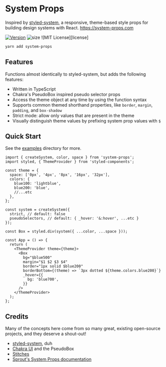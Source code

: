 # System Props

Inspired by [styled-system](https://github.com/styled-system), a responsive, theme-based style props for building design systems with React. https://system-props.com

[![Version][]][npm]
![size][]
![MIT License][license]

[npm]: https://npmjs.com/package/system-props
[version]: https://flat.badgen.net/npm/v/system-props
[size]: https://flat.badgen.net/bundlephobia/minzip/system-props

```sh
yarn add system-props
```

## Features

Functions almost identically to styled-system, but adds the following features:

- Written in TypeScript
- Chakra's PseudoBox inspired pseudo selector props
- Access the theme object at any time by using the function syntax
- Supports common themed shorthand properties, like `border`, `margin`, `padding`, and `box-shadow`
- Strict mode: allow only values that are present in the theme
- Visually distinguish theme values by prefixing system prop values with `$`

## Quick Start

See the [examples](./examples) directory for more.

```tsx
import { createSystem, color, space } from 'system-props';
import styled, { ThemeProvider } from 'styled-components';

const theme = {
  space: ['0px', '4px', '8px', '16px', '32px'],
  colors: {
    blue100: 'lightblue',
    blue200: 'blue',
    //...etc
  },
};

const system = createSystem({
  strict, // default: false
  pseudoSelectors, // default: { _hover: '&:hover', ...etc }
});

const Box = styled.div(system({ ...color, ...space }));

const App = () => {
  return (
    <ThemeProvider theme={theme}>
      <Box
        bg="$blue500"
        margin="$1 $2 $3 $4"
        border="1px solid $blue200"
        borderBottom={(theme) => `3px dotted ${theme.colors.blue200}`}
        _hover={{
          bg: 'blue700',
        }}
      />
    </ThemeProvider>
  );
};
```

## Credits

Many of the concepts here come from so many great, existing open-source projects, and they deserve a shout-out!

- [styled-system](https://github.com/styled-system/styled-system), duh
- [Chakra UI](https://chakra-ui.com/) and the PseudoBox
- [Stitches](https://github.com/modulz/stitches)
- [Sprout's System Props documentation](https://seeds.sproutsocial.com/components/system-props/)
